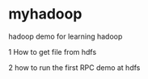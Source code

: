 # myhadoop
hadoop demo for learning hadoop

1 How to get file from hdfs

2 how to run the first RPC demo at hdfs
